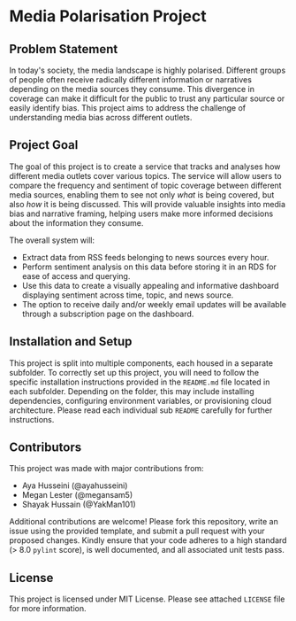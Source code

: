 # Media Polarisation Project

## Problem Statement

In today's society, the media landscape is highly polarised. Different groups of people often receive radically different information or narratives depending on the media sources they consume. This divergence in coverage can make it difficult for the public to trust any particular source or easily identify bias. This project aims to address the challenge of understanding media bias across different outlets.

## Project Goal

The goal of this project is to create a service that tracks and analyses how different media outlets cover various topics. The service will allow users to compare the frequency and sentiment of topic coverage between different media sources, enabling them to see not only _what_ is being covered, but also _how_ it is being discussed. This will provide valuable insights into media bias and narrative framing, helping users make more informed decisions about the information they consume.

The overall system will:

- Extract data from RSS feeds belonging to news sources every hour.
- Perform sentiment analysis on this data before storing it in an RDS for ease of access and querying.
- Use this data to create a visually appealing and informative dashboard displaying sentiment across time, topic, and news source.
- The option to receive daily and/or weekly email updates will be available through a subscription page on the dashboard.

## Installation and Setup

This project is split into multiple components, each housed in a separate subfolder. To correctly set up this project, you will need to follow the specific installation instructions provided in the `README.md` file located in each subfolder. Depending on the folder, this may include installing dependencies, configuring environment variables, or provisioning cloud architecture. Please read each individual sub `README` carefully for further instructions.

## Contributors

This project was made with major contributions from:

- Aya Husseini (@ayahusseini)
- Megan Lester (@megansam5)
- Shayak Hussain (@YakMan101)

Additional contributions are welcome! Please fork this repository, write an issue using the provided template, and submit a pull request with your proposed changes. Kindly ensure that your code adheres to a high standard (> 8.0 `pylint` score), is well documented, and all associated unit tests pass.

## License

This project is licensed under MIT License. Please see attached `LICENSE` file for more information.